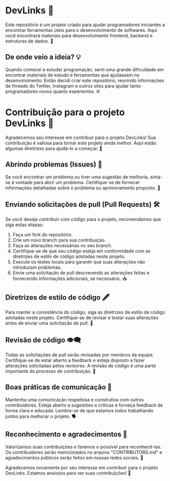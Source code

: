 # DevLinks 🔗

Este repositório é um projeto criado para ajudar programadores iniciantes a encontrar ferramentas úteis para o desenvolvimento de softwares. Aqui você encontrará materiais para desenvolvimento frontend, backend e estruturas de dados. 🚀

## De onde veio a ideia? 💡
Quando comecei a estudar programação, senti uma grande dificuldade em encontrar materiais de estudo e ferramentas que ajudassem no desenvolvimento. Então decidi criar este repositório, reunindo informações de threads do Twitter, Instagram e outros sites para ajudar tanto programadores novos quanto experientes. 🌐

# Contribuição para o projeto DevLinks 💪

Agradecemos seu interesse em contribuir para o projeto DevLinks! Sua contribuição é valiosa para tornar este projeto ainda melhor. Aqui estão algumas diretrizes para ajudá-lo a começar. 🙌

## Abrindo problemas (Issues) 🐛

Se você encontrar um problema ou tiver uma sugestão de melhoria, sinta-se à vontade para abrir um problema. Certifique-se de fornecer informações detalhadas sobre o problema ou aprimoramento proposto. 📝

## Enviando solicitações de pull (Pull Requests) 🛠️

Se você deseja contribuir com código para o projeto, recomendamos que siga estas etapas:

1. Faça um fork do repositório.
2. Crie um novo branch para sua contribuição.
3. Faça as alterações necessárias no seu branch.
4. Certifique-se de que seu código esteja em conformidade com as diretrizes de estilo de código adotadas neste projeto.
5. Execute os testes locais para garantir que suas alterações não introduzam problemas.
6. Envie uma solicitação de pull descrevendo as alterações feitas e fornecendo informações adicionais, se necessário. 📥

## Diretrizes de estilo de código 🖋️

Para manter a consistência do código, siga as diretrizes de estilo de código adotadas neste projeto. Certifique-se de revisar e testar suas alterações antes de enviar uma solicitação de pull. 🧐

## Revisão de código 👁️‍🗨️

Todas as solicitações de pull serão revisadas por membros da equipe. Certifique-se de estar aberto a feedback e esteja disposto a fazer alterações solicitadas pelos revisores. A revisão de código é uma parte importante do processo de contribuição. 🧐

## Boas práticas de comunicação 💬

Mantenha uma comunicação respeitosa e construtiva com outros contribuidores. Esteja aberto a sugestões e críticas e forneça feedback de forma clara e educada. Lembre-se de que estamos todos trabalhando juntos para melhorar o projeto. 🗣️

## Reconhecimento e agradecimentos 🙏

Valorizamos suas contribuições e faremos o possível para reconhecê-las. Os contribuidores serão mencionados no arquivo "CONTRIBUTORS.md" e agradecimentos públicos serão feitos em nossas redes sociais. 🌟

Agradecemos novamente por seu interesse em contribuir para o projeto DevLinks. Estamos ansiosos para ver suas contribuições! 🚀
